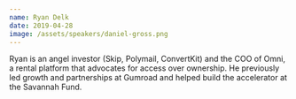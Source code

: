 ```yaml
---
name: Ryan Delk
date: 2019-04-28
image: /assets/speakers/daniel-gross.png
---
```

Ryan is an angel investor (Skip, Polymail, ConvertKit) and the COO of Omni, a rental platform that advocates for access over ownership. He previously led growth and partnerships at Gumroad and helped build the accelerator at the Savannah Fund.
